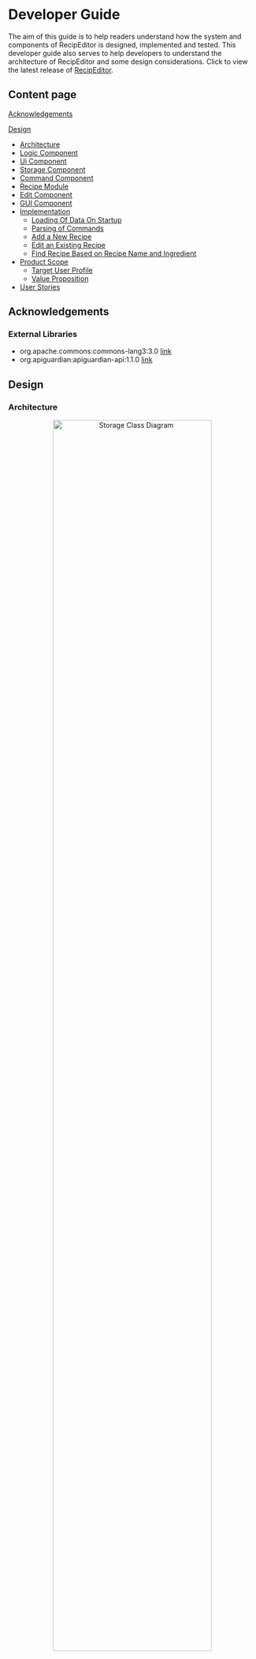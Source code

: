 # Developer Guide
The aim of this guide is to help readers understand how the system and components of RecipEditor 
is designed, implemented and tested. This developer guide also serves to help 
developers to understand the architecture of RecipEditor and some design considerations. 
Click to view the latest release of [RecipEditor]((https://github.com/AY2223S1-CS2113-T18-2/tp/releases)).

## Content page
[Acknowledgements](#acknowledgements)

[Design](#design)
- [Architecture](#architecture)
- [Logic Component](#logic-component)
- [Ui Component](#ui-component)
- [Storage Component](#storage-component)
- [Command Component](#command-component)
- [Recipe Module](#recipe-module)
- [Edit Component](#edit-component)
- [GUI Component](#gui-component)
- [Implementation](#implementation)
    - [Loading Of Data On Startup](#loading-of-data-on-startup)
    - [Parsing of Commands](#parsing-of-commands)
    - [Add a New Recipe](#add-recipe)
    - [Edit an Existing Recipe](#add-an-existing-recipe)
    - [Find Recipe Based on Recipe Name and Ingredient](#find-recipe-based-on-recipe-name-and-ingredient)
- [Product Scope](#product-scope)
    - [Target User Profile](#target-user-profile)
    - [Value Proposition](#value-proposition)
- [User Stories](#user-stories)

## Acknowledgements

### External Libraries
- org.apache.commons:commons-lang3:3.0 [link](https://mvnrepository.com/artifact/org.apache.commons/commons-lang3/3.0)
- org.apiguardian:apiguardian-api:1.1.0 [link](https://mvnrepository.com/artifact/org.apiguardian/apiguardian-api)

## Design
### Architecture

<p align="center" width="100%">
  <img width="80%" src="images/Architecture.png" alt="Storage Class Diagram"/>
</p>

`Recipeditor` calls to various class a perform all the tasks assigned by the user.

- `Ui`: handles interactions with users, including printing and reading
- `Storage`: manages the storage of the list of recipes
- `Command`: instructs the current task to perform
- `CommandResult`: explains the outcome of each command performed
- `Parser`: interprets the user input into different commands

#### Software running flow:

Upon start, Recipeditor will check load or create saves.

During software run, it will repeat iterations of reading and executing commands.
In each iteration,raw user inputs are read from CLI. They will be
interpreted into commands for the software to execute.
Each execution will either write or read the list of recipes
depending on the command. Finally, the result of current iteration
is reflected to the user.

Termination of software purges all temporary data, while saved changes
can be loaded from saves upon next software launch.


### Ui Component
The UI component is responsible for all user interfaces of the application.

<p align="center" width="100%">
  <img width="80%" src="images/ClassDiagrams/UiClassDiagram.png" alt="Ui Class Diagram"/>
</p>

**API:** `Ui.java`
1. `Ui` takes `CommandResult` as a parameter to show the output message after a command is completed.
2. `AddMode` calls `Recipe` to add new recipe into the list.
3. `AddMode` calls `Ingredient` to parse ingredients according to its name, amount and unit.

### Storage Component
The storage component allows data to be read from and saved to a storage file.

<p align="center" width="100%">
  <img width="80%" src="images/ClassDiagrams/StorageClassDiagram.png" alt="Storage Class Diagram"/>
</p>

**API:** `Storage.java`
1. `Storage` calls `Recipe` when saving data from `RecipeList` to an external storage file.
2. `Storage` calls `RecipeList` when loading recipe data from external storage file to.
3. `Storage` calls `Ui` to show relevant messages to the user.

The external storage file contains:
- Recipe Name
- Recipe Description
- Recipe Ingredients (name, amount, unit)
- Recipe Steps

### Command Component
The command component features a list of commands falls under `Command`,
identified from user input for the software to carry out certain tasks.
A `CommandResult` is returned from `execute()` method call of each `Command`.
The `CommandResult` consists of a single error message in `String`.

<p align="center" width="100%">
  <img width="80%" src="images/ClassDiagrams/CommandClassDiagram.png" alt="Storage Class Diagram"/>
</p>

Each subclass of `Command` has their own attributes and `CommandResult`
from `Execute` method, allowing them to perform respective tasks.

All types of`Command`and their functionalities are explained below:

`AddCommand`: Add a valid `Recipe` to `RecipeList`, otherwise shows error message
for `invalid Recipe`

`DeleteCommand`: Remove an existing `Recipe` at a valid index from `RecipeList`,
otherwise show error message on `index out of bound`

`ExitCommand`: Deliver a `CommandResult` to terminate software run.

`InvalidCommand`: Deliver a `CommandResult` of invalid command

`ListCommand`: Print all formatted `Recipe` in `RecipeList` to screen

`ViewCommand`: View an existing `Recipe` at a valid index from `RecipeList`,
otherwise show error message on `index out of bound`

### Recipe Module
The recipe module encapsulates the array, recipe and ingredient objects.

<p align="center" width="100%">
  <img width="80%" src="images/ClassDiagrams/RecipeClassDiagram.png" alt="Recipe Module Diagram"/>
</p>

**API:** `RecipeList.java`
1. `RecipeList` calls `Recipe` to add, edit or delete recipes

**API:** `Recipe.java`
1. `Recipe` calls `Ingredient` to add, edit or delete ingredients

### Edit Component


<p align="center" width="100%">
  <img width="80%" src="images/ClassDiagrams/EditClassDiagram.png" alt="Recipe Module Diagram"/>
</p>

The edit component consists of three parts:
- Parser
  - Parses the
- EditModeCommand
- EditCommand


### GUI Component
When the user type 


## Implementation

### Add new recipe
The following sequence diagram shows the usage of relevant classes when trying
to add a new recipe to storage.

<p align="center" width="100%">
  <img width="80%" src="images/SequenceDiagram/AddEditor.png" alt="Recipe Module Diagram"/>
</p>

Step 1: User will first input a customer `AddCommand`. The user input
is read by `Main` and is parsed by the static method `Parser.parseCommand()`.

Step 2: If `AddCommand` of correct format is parsed, `Parser` will create a new 
instance of `GuiWorkFlow`.

Step 3: When the new instance of `GuiWorkFlow` is constructed, it creates a new
instance of `Editor`, and it calls `enterEditor`. This opens the GUI editor for 
user input of `recipe`.

Step 4: `GuiWorkFlow` will load a template `recipe` to Editor for user to edit on it.

Step 5: `GuiWorkFlow` will keep listening to changes made in the editor and save them to
`Template.txt` in `Storage`. This process loops until user exits the editor manually.

Step 6: `GuiWorkFlow` will create an instance of `TextFileParser` and calls `parseTextToRecipe`
to store the newly added `recipe` in itself.

Step 7: `GuiWorkFlow` checks if the user input of recipe has a valid title, which is not
the same as titles of any existing `recipe` in `Storage`.

Step 8: The content and validity of `recipe` are used to create an instance of `AddCommand`, 
which is returned to `Main` for execution.

Step 9: Upon execution of `AddCommand`, its validity is checked. If the `AddCommand` is valid, 
the `recipe` in it will be written to `RecipeList` and `Storage` successfully. Otherwise, a message
of invalid `AddCommand` will be returned backed to `Main`.

## Product scope
### Target user profile

Target user of the application is avid cook who wants to organize their recipe list for ease of reference and search 

### Value proposition

{Describe the value proposition: what problem does it solve?}

## User Stories

|Version| As a ... | I want to ...                                 | So that I can ...                                                                               |
|--------|---------|-----------------------------------------------|-------------------------------------------------------------------------------------------------|
|v1.0|new user| see usage instructions                        | refer to them when I forget how to use the application                                          |
|v1.0|user| add new recipes                               | store recipes that I need without having to remember everything                                 |
|v1.0|user| delete existing recipes                       | remove recipes that I no longer use so that the list will not be cluttered                      |
|v1.0|user| show all recipes in my list                   | view an overview of what recipes I have added beforehand                                        |
|v1.0|user| show detailed recipe that I specified         | view detailed recipe (name, description, ingredients and steps) of the one that I am interested |
|v1.0|user| exit the application                          | close the entire application                                                                    |
|v2.0|user| find recipe by recipe name or ingredient name | locate a recipe without having to go through the entire list    g                               |

## Non-Functional Requirements

{Give non-functional requirements}

## Glossary

* *glossary item* - Definition

## Instructions for manual testing

{Give instructions on how to do a manual product testing e.g., how to load sample data to be used for testing}
